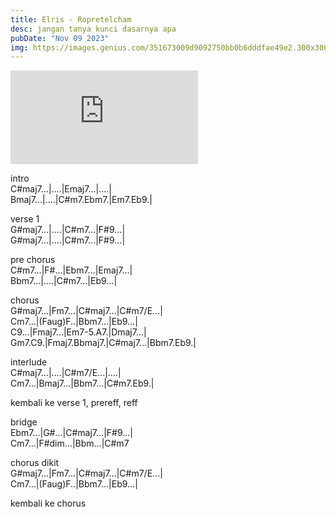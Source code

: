 ```yaml
---
title: Elris - Ropretelcham
desc: jangan tanya kunci dasarnya apa
pubDate: "Nov 09 2023"
img: https://images.genius.com/351673009d9092750bb0b6dddfae49e2.300x300x1.png
---
```


<iframe class="w-full h-64 md:w-96 md:h-80"  src="https://www.youtube.com/embed/v4eYk41U_wg?si=-Hzd24k_iyxbKhs5" title="YouTube video player" frameborder="0" allow="accelerometer; autoplay; clipboard-write; encrypted-media; gyroscope; picture-in-picture; web-share" referrerpolicy="strict-origin-when-cross-origin" allowfullscreen></iframe>

intro <br>
C#maj7...|....|Emaj7...|....| <br>
Bmaj7...|....|C#m7.Ebm7.|Em7.Eb9.| <br>

verse 1 <br>
G#maj7...|....|C#m7...|F#9...|<br>
G#maj7...|....|C#m7...|F#9...| <br>

pre chorus <br>
C#m7...|F#...|Ebm7...|Emaj7...| <br>
Bbm7...|....|C#m7...|Eb9...| <br>

chorus <br>
G#maj7...|Fm7...|C#maj7...|C#m7/E...| <br>
Cm7...|(Faug)F..|Bbm7...|Eb9...| <br>
C9...|Fmaj7...|Em7-5.A7.|Dmaj7...| <br>
Gm7.C9.|Fmaj7.Bbmaj7.|C#maj7...|Bbm7.Eb9.| <br>

interlude <br>
C#maj7...|....|C#m7/E...|....| <br>
Cm7...|Bmaj7...|Bbm7...|C#m7.Eb9.| <br>

kembali ke verse 1, prereff, reff <br>

bridge <br>
Ebm7...|G#...|C#maj7...|F#9...| <br>
Cm7...|F#dim...|Bbm...|C#m7 <br>

chorus dikit <br>
G#maj7...|Fm7...|C#maj7...|C#m7/E...| <br>
Cm7...|(Faug)F..|Bbm7...|Eb9...| <br>

kembali ke chorus <br>

